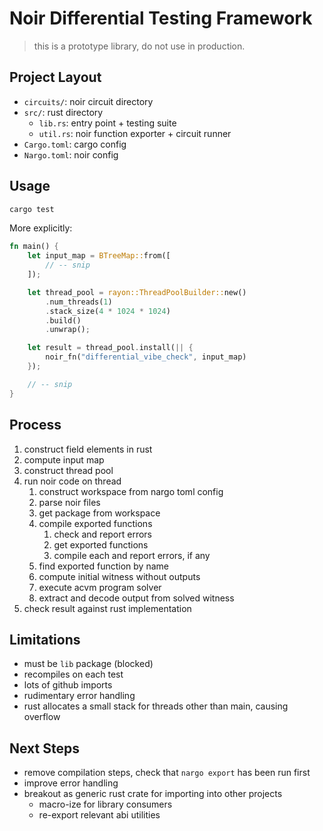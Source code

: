 # Noir Differential Testing Framework

> this is a prototype library, do not use in production.

## Project Layout

- `circuits/`: noir circuit directory
- `src/`: rust directory
  - `lib.rs`: entry point + testing suite
  - `util.rs`: noir function exporter + circuit runner
- `Cargo.toml`: cargo config
- `Nargo.toml`: noir config

## Usage

```bash
cargo test
```

More explicitly:

```rs
fn main() {
    let input_map = BTreeMap::from([
        // -- snip
    ]);

    let thread_pool = rayon::ThreadPoolBuilder::new()
        .num_threads(1)
        .stack_size(4 * 1024 * 1024)
        .build()
        .unwrap();

    let result = thread_pool.install(|| {
        noir_fn("differential_vibe_check", input_map)
    });

    // -- snip
}
```

## Process

1. construct field elements in rust
2. compute input map
3. construct thread pool
4. run noir code on thread
   1. construct workspace from nargo toml config
   2. parse noir files
   3. get package from workspace
   4. compile exported functions
      1. check and report errors
      2. get exported functions
      3. compile each and report errors, if any
   5. find exported function by name
   6. compute initial witness without outputs
   7. execute acvm program solver
   8. extract and decode output from solved witness
5. check result against rust implementation

## Limitations

- must be `lib` package (blocked)
- recompiles on each test
- lots of github imports
- rudimentary error handling
- rust allocates a small stack for threads other than main, causing overflow

## Next Steps

- remove compilation steps, check that `nargo export` has been run first
- improve error handling
- breakout as generic rust crate for importing into other projects
  - macro-ize for library consumers
  - re-export relevant abi utilities
